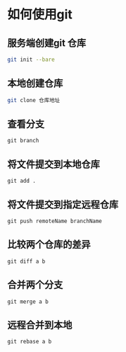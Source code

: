 # 如何使用git
## 服务端创建git 仓库

``` sh
git init --bare 
```
## 本地创建仓库
```sh
git clone 仓库地址
```
## 查看分支
``` git
git branch
```
## 将文件提交到本地仓库
```
git add .
```
## 将文件提交到指定远程仓库
```
git push remoteName branchName
```
## 比较两个仓库的差异
```
git diff a b
```
## 合并两个分支
```
git merge a b
```
## 远程合并到本地
```
git rebase a b
```

